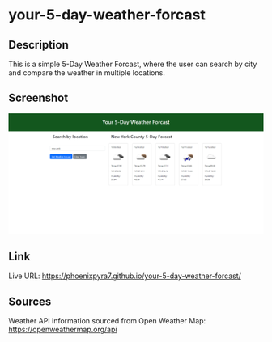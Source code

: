 # your-5-day-weather-forcast

## Description

This is a simple 5-Day Weather Forcast, where the user can search by city and compare the weather in multiple locations. 

## Screenshot

![your-5-day-weather-forcast](./assets/screenshot/your-5-day-weather-forcast.png) 


## Link 

Live URL: https://phoenixpyra7.github.io/your-5-day-weather-forcast/ 

## Sources


Weather API information sourced from Open Weather Map: https://openweathermap.org/api 
